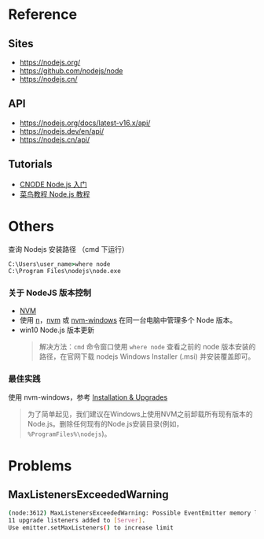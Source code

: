 # Reference

## Sites
- https://nodejs.org/
- https://github.com/nodejs/node
- https://nodejs.cn/


## API
- https://nodejs.org/docs/latest-v16.x/api/
- https://nodejs.dev/en/api/
- https://nodejs.cn/api/


## Tutorials
- [CNODE Node.js 入门](https://cnodejs.org/getstart) 
- [菜鸟教程 Node.js 教程](https://www.runoob.com/nodejs/nodejs-install-setup.html) 


# Others


查询 Nodejs 安装路径 （cmd 下运行）
```cmd
C:\Users\user_name>where node
C:\Program Files\nodejs\node.exe
```


### 关于 NodeJS 版本控制
- [NVM](./NVM.md) 
- 使用 [n](https://github.com/tj/n)，[nvm](https://github.com/nvm-sh/nvm) 或 [nvm-windows](https://github.com/coreybutler/nvm-windows) 在同一台电脑中管理多个 Node 版本。
- win10 Node.js 版本更新
	> 解决方法：`cmd` 命令窗口使用 `where node` 查看之前的 node 版本安装的路径，在官网下载 nodejs Windows Installer (.msi) 并安装覆盖即可。

### 最佳实践

使用 nvm-windows，参考 [Installation & Upgrades](https://github.com/coreybutler/nvm-windows#installation--upgrades) 
> 为了简单起见，我们建议在Windows上使用NVM之前卸载所有现有版本的Node.js。删除任何现有的Node.js安装目录(例如，`%ProgramFiles%\nodejs`)。


# Problems

## MaxListenersExceededWarning

```sh
(node:3612) MaxListenersExceededWarning: Possible EventEmitter memory leak detected.
11 upgrade listeners added to [Server].
Use emitter.setMaxListeners() to increase limit
```

